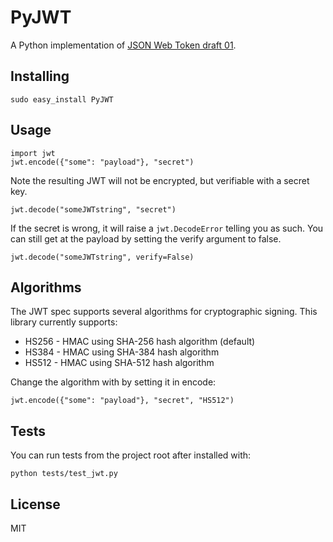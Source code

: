 # PyJWT
A Python implementation of [JSON Web Token draft 01](http://self-issued.info/docs/draft-jones-json-web-token-01.html).

## Installing

    sudo easy_install PyJWT

## Usage

    import jwt
    jwt.encode({"some": "payload"}, "secret")

Note the resulting JWT will not be encrypted, but verifiable with a secret key.

    jwt.decode("someJWTstring", "secret")

If the secret is wrong, it will raise a `jwt.DecodeError` telling you as such. You can still get at the payload by setting the verify argument to false.

    jwt.decode("someJWTstring", verify=False)

## Algorithms

The JWT spec supports several algorithms for cryptographic signing. This library currently supports:

* HS256	- HMAC using SHA-256 hash algorithm (default)
* HS384	- HMAC using SHA-384 hash algorithm
* HS512 - HMAC using SHA-512 hash algorithm

Change the algorithm with by setting it in encode:

    jwt.encode({"some": "payload"}, "secret", "HS512")

## Tests

You can run tests from the project root after installed with:

    python tests/test_jwt.py

## License

MIT